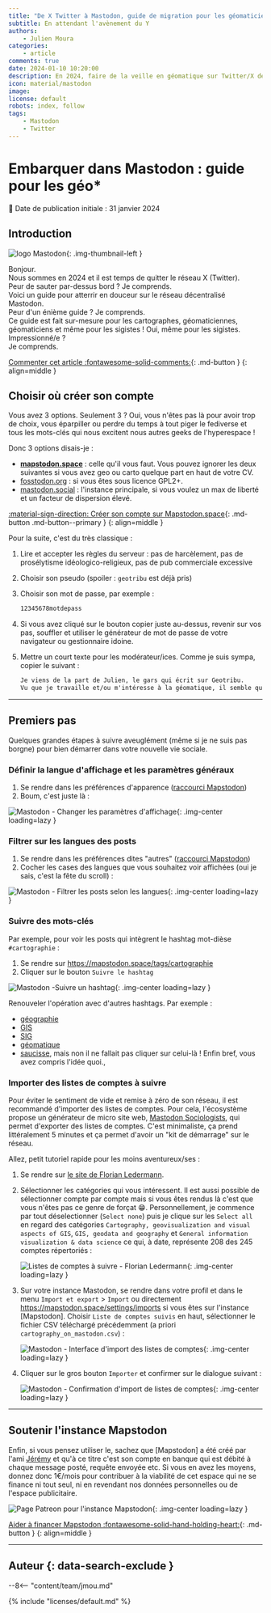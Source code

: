 ```yaml
---
title: "De X Twitter à Mastodon, guide de migration pour les géomaticien/nes"
subtitle: En attendant l'avènement du Y
authors:
    - Julien Moura
categories:
    - article
comments: true
date: 2024-01-10 10:20:00
description: En 2024, faire de la veille en géomatique sur Twitter/X devient pénible voire malaisant. Guide à destination des géo* qui veulent embarquer dans l'aventure Mastodon.
icon: material/mastodon
image:
license: default
robots: index, follow
tags:
    - Mastodon
    - Twitter
---
```


# Embarquer dans Mastodon : guide pour les géo*

:calendar: Date de publication initiale : 31 janvier 2024

## Introduction

![logo Mastodon](https://cdn.geotribu.fr/img/logos-icones/social/mastodon.png){: .img-thumbnail-left }

Bonjour.  
Nous sommes en 2024 et il est temps de quitter le réseau X (Twitter).  
Peur de sauter par-dessus bord ? Je comprends.  
Voici un guide pour atterrir en douceur sur le réseau décentralisé Mastodon.  
Peur d'un énième guide ? Je comprends.  
Ce guide est fait sur-mesure pour les cartographes, géomaticiennes, géomaticiens et même pour les sigistes ! Oui, même pour les sigistes.
Impressionné/e ?  
Je comprends.

[Commenter cet article :fontawesome-solid-comments:](#__comments){: .md-button }
{: align=middle }

## Choisir où créer son compte

Vous avez 3 options. Seulement 3 ? Oui, vous n'êtes pas là pour avoir trop de choix, vous éparpiller ou perdre du temps à tout piger le fediverse et tous les mots-clés qui nous excitent nous autres geeks de l'hyperespace !

Donc 3 options disais-je :

- [**mapstodon.space**](https://mapstodon.space/) : celle qu'il vous faut. Vous pouvez ignorer les deux suivantes si vous avez geo ou carto quelque part en haut de votre CV.
- [fosstodon.org](https://fosstodon.org/) : si vous êtes sous licence GPL2+.
- [mastodon.social](https://mastodon.social/) : l'instance principale, si vous voulez un max de liberté et un facteur de dispersion élevé.

[:material-sign-direction: Créer son compte sur Mapstodon.space](https://mapstodon.space/auth/sign_up){: .md-button .md-button--primary }
{: align=middle }

Pour la suite, c'est du très classique :

1. Lire et accepter les règles du serveur : pas de harcèlement, pas de prosélytisme idéologico-religieux, pas de pub commerciale excessive
1. Choisir son pseudo (spoiler : `geotribu` est déjà pris)
1. Choisir son mot de passe, par exemple :

    ```txt
    12345678motdepass
    ```

1. Si vous avez cliqué sur le bouton copier juste au-dessus, revenir sur vos pas, souffler et utiliser le générateur de mot de passe de votre navigateur ou gestionnaire idoine.
1. Mettre un court texte pour les modérateur/ices. Comme je suis sympa, copier le suivant :

    ```txt
    Je viens de la part de Julien, le gars qui écrit sur Geotribu.  
    Vu que je travaille et/ou m'intéresse à la géomatique, il semble que cette instance soit la meilleure option.
    ```

----

## Premiers pas

Quelques grandes étapes à suivre aveuglément (même si je ne suis pas borgne) pour bien démarrer dans votre nouvelle vie sociale.

### Définir la langue d'affichage et les paramètres généraux

1. Se rendre dans les préférences d'apparence ([raccourci Mapstodon](https://mapstodon.space/settings/preferences/appearance))
1. Boum, c'est juste là :

![Mastodon - Changer les paramètres d'affichage](https://cdn.geotribu.fr/img/articles-blog-rdp/articles/2024/transition_mastodon/mastodon_langue_interface.webp){: .img-center loading=lazy }

### Filtrer sur les langues des posts

1. Se rendre dans les préférences dites "autres" ([raccourci Mapstodon](https://mapstodon.space/settings/preferences/other))
1. Cocher les cases des langues que vous souhaitez voir affichées (oui je sais, c'est la fête du scroll) :

![Mastodon - Filtrer les posts selon les langues](https://cdn.geotribu.fr/img/articles-blog-rdp/articles/2024/transition_mastodon/mastodon_langues_posts.webp){: .img-center loading=lazy }

### Suivre des mots-clés

Par exemple, pour voir les posts qui intègrent le hashtag mot-dièse `#cartographie` :

1. Se rendre sur <https://mapstodon.space/tags/cartographie>
1. Cliquer sur le bouton `Suivre le hashtag`

![Mastodon -Suivre un hashtag](https://cdn.geotribu.fr/img/articles-blog-rdp/articles/2024/transition_mastodon/mastodon_hashtags_suivre_cartographie.webp){: .img-center loading=lazy }

Renouveler l'opération avec d'autres hashtags. Par exemple :

- [géographie](https://mapstodon.space/tags/g%C3%A9ographie)
- [GIS](https://mapstodon.space/tags/GIS)
- [SIG](https://mapstodon.space/tags/SIG)
- [géomatique](https://mapstodon.space/tags/g%C3%A9omatique)
- [saucisse](https://mapstodon.space/tags/saucisse), mais non il ne fallait pas cliquer sur celui-là ! Enfin bref, vous avez compris l'idée quoi.,

### Importer des listes de comptes à suivre

Pour éviter le sentiment de vide et remise à zéro de son réseau, il est recommandé d'importer des listes de comptes.  Pour cela, l'écosystème propose un générateur de micro site web, [Mastodon Sociologists](https://github.com/trutzig89182/Mastodon-Sociologists), qui permet d'exporter des listes de comptes. C'est minimaliste, ça prend littéralement 5 minutes et ça permet d'avoir un "kit de démarrage" sur le réseau.

Allez, petit tutoriel rapide pour les moins aventureux/ses :

1. Se rendre sur [le site de Florian Ledermann](https://cartolab.at/cartography-on-mastodon/).
1. Sélectionner les catégories qui vous intéressent. Il est aussi possible de sélectionner compte par compte mais si vous êtes rendus là c'est que vous n'êtes pas ce genre de forçat :grin:. Personnellement, je commence par tout déselectionner (`Select none`) puis je clique sur les `Select all` en regard des catégories `Cartography, geovisualization and visual aspects of GIS`, `GIS, geodata and geography` et `General information visualization & data science` ce qui, à date, représente 208 des 245 comptes répertoriés :

    ![Listes de comptes à suivre - Florian Ledermann](https://cdn.geotribu.fr/img/articles-blog-rdp/articles/2024/transition_mastodon/mastodon_listes_Florian_Ledermann.webp){: .img-center loading=lazy }

1. Sur votre instance Mastodon, se rendre dans votre profil et dans le menu `Import et export` > `Import` ou directement <https://mapstodon.space/settings/imports> si vous êtes sur l'instance [Mapstodon]. Choisir `Liste de comptes suivis` en haut, sélectionner le fichier CSV téléchargé précédemment (a priori `cartography_on_mastodon.csv`) :

    ![Mastodon - Interface d'import des listes de comptes](https://cdn.geotribu.fr/img/articles-blog-rdp/articles/2024/transition_mastodon/mastodon_listes_import.webp){: .img-center loading=lazy }

1. Cliquer sur le gros bouton `Importer` et confirmer sur le dialogue suivant :

    ![Mastodon - Confirmation d'import de listes de comptes](https://cdn.geotribu.fr/img/articles-blog-rdp/articles/2024/transition_mastodon/mastodon_listes_import_confirmation.webp){: .img-center loading=lazy }

----

## Soutenir l'instance Mapstodon

Enfin, si vous pensez utiliser le, sachez que [Mapstodon] a été créé par l'ami [Jérémy](https://mapper.fr/) et qu'à ce titre c'est son compte en banque qui est débité à chaque message posté, requête envoyée etc. Si vous en avez les moyens, donnez donc 1€/mois pour contribuer à la viabilité de cet espace qui ne se finance ni tout seul, ni en revendant nos données personnelles ou de l'espace publicitaire.

![Page Patreon pour l'instance Mapstodon](https://cdn.geotribu.fr/img/articles-blog-rdp/articles/2024/transition_mastodon/mapstodon_patreon.webp){: .img-center loading=lazy }

[Aider à financer Mapstodon :fontawesome-solid-hand-holding-heart:](https://patreon.com/mapstodon?utm_medium=ref_geotribu&utm_source=copyLink&utm_campaign=geotribu_article&utm_content=join_link){: .md-button }
{: align=middle }

----

## Auteur {: data-search-exclude }

--8<-- "content/team/jmou.md"

{% include "licenses/default.md" %}
